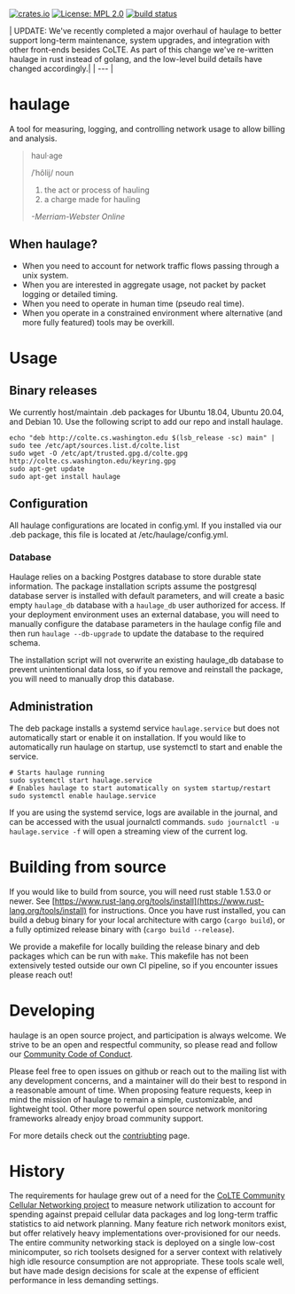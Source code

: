 [![crates.io](https://img.shields.io/crates/v/haulage?label=latest)](https://crates.io/crates/haulage)
[![License: MPL 2.0](https://img.shields.io/badge/License-MPL%202.0-brightgreen.svg)](LICENSE)
[![build status](https://github.com/uw-ictd/haulage/workflows/CI%20%28Linux%29/badge.svg?branch=master&event=push)](https://github.com/uw-ictd/haulage/actions)

| UPDATE: We've recently completed a major overhaul of haulage to better support
long-term maintenance, system upgrades, and integration with other front-ends
besides CoLTE. As part of this change we've re-written haulage in rust instead
of golang, and the low-level build details have changed accordingly.|
| --- |

# haulage
A tool for measuring, logging, and controlling network usage to allow billing
and analysis.

>haul·age
>
>/ˈhôlij/ noun
>
> 1. the act or process of hauling
> 2. a charge made for hauling
>
> *-Merriam-Webster Online*

## When haulage?
* When you need to account for network traffic flows passing through a
  unix system.
* When you are interested in aggregate usage, not packet by packet
  logging or detailed timing.
* When you need to operate in human time (pseudo real time).
* When you operate in a constrained environment where alternative (and
  more fully featured) tools may be overkill.

# Usage
## Binary releases
We currently host/maintain .deb packages for Ubuntu 18.04, Ubuntu 20.04, and Debian 10. Use
the following script to add our repo and install haulage.
```
echo "deb http://colte.cs.washington.edu $(lsb_release -sc) main" | sudo tee /etc/apt/sources.list.d/colte.list
sudo wget -O /etc/apt/trusted.gpg.d/colte.gpg http://colte.cs.washington.edu/keyring.gpg
sudo apt-get update
sudo apt-get install haulage
```
## Configuration
All haulage configurations are located in config.yml. If you installed via our
.deb package, this file is located at /etc/haulage/config.yml.

### Database
Haulage relies on a backing Postgres database to store durable state
information. The package installation scripts assume the postgresql database
server is installed with default parameters, and will create a basic empty
`haulage_db` database with a `haulage_db` user authorized for access. If your
deployment environment uses an external database, you will need to manually
configure the database parameters in the haulage config file and then run
`haulage --db-upgrade` to update the database to the required schema.

The installation script will not overwrite an existing haulage_db database to
prevent unintentional data loss, so if you remove and reinstall the package, you
will need to manually drop this database.

## Administration
The deb package installs a systemd service `haulage.service` but does not
automatically start or enable it on installation. If you would like to
automatically run haulage on startup, use systemctl to start and enable the
service.
```
# Starts haulage running
sudo systemctl start haulage.service
# Enables haulage to start automatically on system startup/restart
sudo systemctl enable haulage.service
```
If you are using the systemd service, logs are available in the journal, and can
be accessed with the usual journalctl commands. `sudo journalctl -u
haulage.service -f` will open a streaming view of the current log.

# Building from source

If you would like to build from source, you will need rust stable 1.53.0 or
newer. See
[https://www.rust-lang.org/tools/install](https://www.rust-lang.org/tools/install)
for instructions. Once you have rust installed, you can build a debug binary for
your local architecture with cargo (`cargo build`), or a fully optimized release
binary with (`cargo build --release`).

We provide a makefile for locally building the release binary and deb packages
which can be run with `make`. This makefile has not been extensively tested
outside our own CI pipeline, so if you encounter issues please reach out!

# Developing
haulage is an open source project, and participation is always
welcome. We strive to be an open and respectful community, so please
read and follow our [Community Code of Conduct](CODE_OF_CONDUCT.md).

Please feel free to open issues on github or reach out to the mailing
list with any development concerns, and a maintainer will do their
best to respond in a reasonable amount of time. When proposing feature
requests, keep in mind the mission of haulage to remain a simple,
customizable, and lightweight tool. Other more powerful open source
network monitoring frameworks already enjoy broad community support.

For more details check out the [contriubting](CONTRIUBTING.md) page.

# History
The requirements for haulage grew out of a need for the [CoLTE Community Cellular
Networking project](https://github.com/uw-ictd/colte) to measure
network utilization to account for spending against prepaid cellular
data packages and log long-term traffic statistics to aid network
planning. Many feature rich network monitors exist, but offer
relatively heavy implementations over-provisioned for our needs. The
entire community networking stack is deployed on a single low-cost
minicomputer, so rich toolsets designed for a server context with
relatively high idle resource consumption are not appropriate. These
tools scale well, but have made design decisions for scale at the
expense of efficient performance in less demanding settings.
